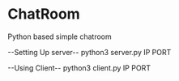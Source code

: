 # ChatRoom
Python based simple chatroom

--Setting Up server--
  python3 server.py IP PORT

--Using Client--
  python3 client.py IP PORT
